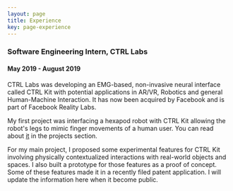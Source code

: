 ```yaml
---
layout: page
title: Experience
key: page-experience
---
```


### Software Engineering Intern, CTRL Labs
#### May 2019 - August 2019

CTRL Labs was developing an EMG-based, non-invasive neural interface called CTRL Kit with potential applications in AR/VR, Robotics and general Human-Machine Interaction. It has now been acquired by Facebook and is part of Facebook Reality Labs.

My first project was interfacing a hexapod robot with CTRL Kit allowing the robot's legs to mimic finger movements of a human user. You can read about [it](/projects.html#robot-teleoperation-through-neuromuscular-control) in the projects section. 

For my main project, I proposed some experimental features for CTRL Kit involving physically contextualized interactions with real-world objects and spaces. I also built a prototype for those features as a proof of concept. Some of these features made it in a recently filed patent application. I will update the information here when it become public.

